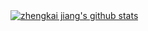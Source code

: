<a href="https://github.com/anuraghazra/github-readme-stats">
  <img align="center" src="https://github-readme-stats.anuraghazra1.vercel.app/api?username=jiangzhengkai&show_icons=true&include_all_commits=true&theme=material-palenight" alt="zhengkai jiang's github stats" />
</a>
